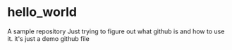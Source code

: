 # hello_world
A sample repository
Just trying to figure out what github is and how to use it.
it's just a demo github file
